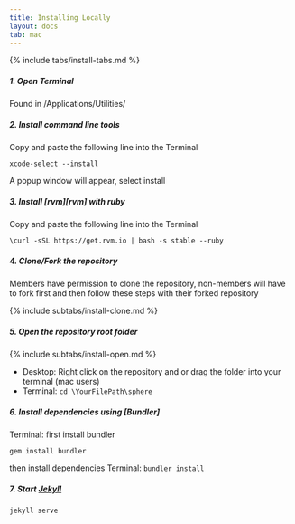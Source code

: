 ```yaml
---
title: Installing Locally
layout: docs
tab: mac
---
```


{% include tabs/install-tabs.md %}


##### 1. Open Terminal
Found in /Applications/Utilities/

##### 2. Install command line tools
Copy and paste the following line into the Terminal

```
xcode-select --install
```

A popup window will appear, select install

##### 3. Install [rvm][rvm] with ruby
Copy and paste the following line into the Terminal

```
\curl -sSL https://get.rvm.io | bash -s stable --ruby
```

##### 4. Clone/Fork the repository
Members have permission to clone the repository, non-members will have to fork first and then follow these steps with their forked repository

{% include subtabs/install-clone.md %}


##### 5. Open the repository root folder
{% include subtabs/install-open.md %}


 - Desktop: Right click on the repository and
or drag the folder into your terminal (mac users)
 - Terminal:
``` cd \YourFilePath\sphere ```



##### 6. Install dependencies using [Bundler]
Terminal: first install bundler
```
gem install bundler
```
then install dependencies
Terminal:
	```
	bundler install
	```


##### 7. Start [Jekyll](https://jekyllrb.com/)
```
jekyll serve
```
